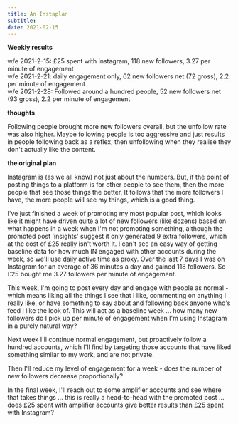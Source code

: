 ```yaml
---
title: An Instaplan
subtitle: 
date: 2021-02-15
---
```


**Weekly results**

w/e 2021-2-15: £25 spent with instagram, 118 new followers, 3.27 per minute of engagement<br>
w/e 2021-2-21: daily engagement only, 62 new followers net (72 gross), 2.2 per minute of engagement<br>
w/e 2021-2-28: Followed around a hundred people, 52 new followers net (93 gross), 2.2 per minute of engagement

**thoughts**

Following people brought more new followers overall, but the unfollow rate was also higher. Maybe following people is too aggressive and just results in people following back as a reflex, then unfollowing when they realise they don't actually like the content. 

**the original plan**

Instagram is (as we all know) not just about the numbers. But, if the point of posting things to a platform is for other people to see them, then the more people that see those things the better. It follows that the more followers I have, the more people will see my things, which is a good thing.

I've just finished a week of promoting my most popular post, which looks like it might have driven quite a lot of new followers (like dozens) based on what happens in a week when I'm not promoting something, although the promoted post 'insights' suggest it only generated 9 extra followers, which at the cost of £25 really isn't worth it. I can't see an easy way of getting baseline data for how much IN engaged with other accounts during the week, so we'll use daily active time as proxy. Over the last 7 days I was on Instagram for an average of 36 minutes a day and gained 118 followers. So £25 bought me 3.27 followers per minute of engagement.

This week, I'm going to post every day and engage with people as normal - which means liking all the things I see that I like, commenting on anything I really like, or have something to say about and following back anyone who's feed I like the look of. This will act as a baseline week ... how many new followers do I pick up per minute of engagement when I'm using Instagram in a purely natural way?

Next week I'll continue normal engagement, but proactively follow a hundred accounts, which I'll find by targeting those accounts that have liked something similar to my work, and are not private.

Then I'll reduce my level of engagement for a week - does the number of new followers decrease proportionally?

In the final week, I'll reach out to some amplifier accounts and see where that takes things ... this is really a head-to-head with the promoted post ... does £25 spent with amplifier accounts give better results than £25 spent with Instagram?
          